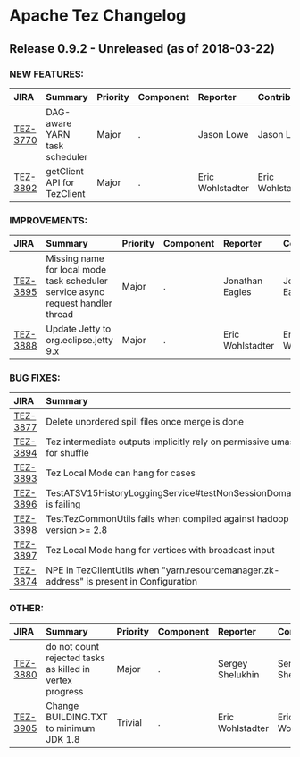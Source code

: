 
<!---
# Licensed to the Apache Software Foundation (ASF) under one
# or more contributor license agreements.  See the NOTICE file
# distributed with this work for additional information
# regarding copyright ownership.  The ASF licenses this file
# to you under the Apache License, Version 2.0 (the
# "License"); you may not use this file except in compliance
# with the License.  You may obtain a copy of the License at
#
#     http://www.apache.org/licenses/LICENSE-2.0
#
# Unless required by applicable law or agreed to in writing, software
# distributed under the License is distributed on an "AS IS" BASIS,
# WITHOUT WARRANTIES OR CONDITIONS OF ANY KIND, either express or implied.
# See the License for the specific language governing permissions and
# limitations under the License.
-->
# Apache Tez Changelog

## Release 0.9.2 - Unreleased (as of 2018-03-22)



### NEW FEATURES:

| JIRA | Summary | Priority | Component | Reporter | Contributor |
|:---- |:---- | :--- |:---- |:---- |:---- |
| [TEZ-3770](https://issues.apache.org/jira/browse/TEZ-3770) | DAG-aware YARN task scheduler |  Major | . | Jason Lowe | Jason Lowe |
| [TEZ-3892](https://issues.apache.org/jira/browse/TEZ-3892) | getClient API for TezClient |  Major | . | Eric Wohlstadter | Eric Wohlstadter |


### IMPROVEMENTS:

| JIRA | Summary | Priority | Component | Reporter | Contributor |
|:---- |:---- | :--- |:---- |:---- |:---- |
| [TEZ-3895](https://issues.apache.org/jira/browse/TEZ-3895) | Missing name for local mode task scheduler service async request handler thread |  Major | . | Jonathan Eagles | Jonathan Eagles |
| [TEZ-3888](https://issues.apache.org/jira/browse/TEZ-3888) | Update Jetty to org.eclipse.jetty 9.x |  Major | . | Eric Wohlstadter | Eric Wohlstadter |


### BUG FIXES:

| JIRA | Summary | Priority | Component | Reporter | Contributor |
|:---- |:---- | :--- |:---- |:---- |:---- |
| [TEZ-3877](https://issues.apache.org/jira/browse/TEZ-3877) | Delete unordered spill files once merge is done |  Major | . | Rohini Palaniswamy | Jason Lowe |
| [TEZ-3894](https://issues.apache.org/jira/browse/TEZ-3894) | Tez intermediate outputs implicitly rely on permissive umask for shuffle |  Major | . | Jason Lowe | Jason Lowe |
| [TEZ-3893](https://issues.apache.org/jira/browse/TEZ-3893) | Tez Local Mode can hang for cases |  Major | . | Jonathan Eagles | Jonathan Eagles |
| [TEZ-3896](https://issues.apache.org/jira/browse/TEZ-3896) | TestATSV15HistoryLoggingService#testNonSessionDomains is failing |  Major | . | Jason Lowe | Jason Lowe |
| [TEZ-3898](https://issues.apache.org/jira/browse/TEZ-3898) | TestTezCommonUtils fails when compiled against hadoop version \>= 2.8 |  Major | . | Jason Lowe | Jason Lowe |
| [TEZ-3897](https://issues.apache.org/jira/browse/TEZ-3897) | Tez Local Mode hang for vertices with broadcast input |  Major | . | Jonathan Eagles | Jonathan Eagles |
| [TEZ-3874](https://issues.apache.org/jira/browse/TEZ-3874) | NPE in TezClientUtils when "yarn.resourcemanager.zk-address" is present in Configuration |  Blocker | . | Eric Wohlstadter | Eric Wohlstadter |


### OTHER:

| JIRA | Summary | Priority | Component | Reporter | Contributor |
|:---- |:---- | :--- |:---- |:---- |:---- |
| [TEZ-3880](https://issues.apache.org/jira/browse/TEZ-3880) | do not count rejected tasks as killed in vertex progress |  Major | . | Sergey Shelukhin | Sergey Shelukhin |
| [TEZ-3905](https://issues.apache.org/jira/browse/TEZ-3905) | Change BUILDING.TXT to minimum JDK 1.8 |  Trivial | . | Eric Wohlstadter | Eric Wohlstadter |



